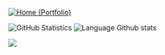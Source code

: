 [![Home (Portfolio)](https://img.shields.io/badge/Home-pmaasz.github.io-202f33?logo=github&style=flat-square&logoColor=white&link=https://pmaasz.github.io/)](https://pmaasz.github.io/)

![GitHub Statistics](https://github-readme-stats.vercel.app/api?username=pmaasz&show_icons=true&theme=gotham&title_color=57f542&hide_border=true&text_color=42b6f5&bg_color=202f33&hide_title=true&count_private=true) ![Language Github stats](https://github-readme-stats.vercel.app/api/top-langs/?username=pmaasz&theme=gotham&title_color=57f542&hide_border=true&&bg_color=202f33&layout=compact&hide_title=true&text_color=42b6f5&hide_private=true)

![](https://github.com/pmaasz/pmaasz/blob/output/github-contribution-grid-snake.svg)
